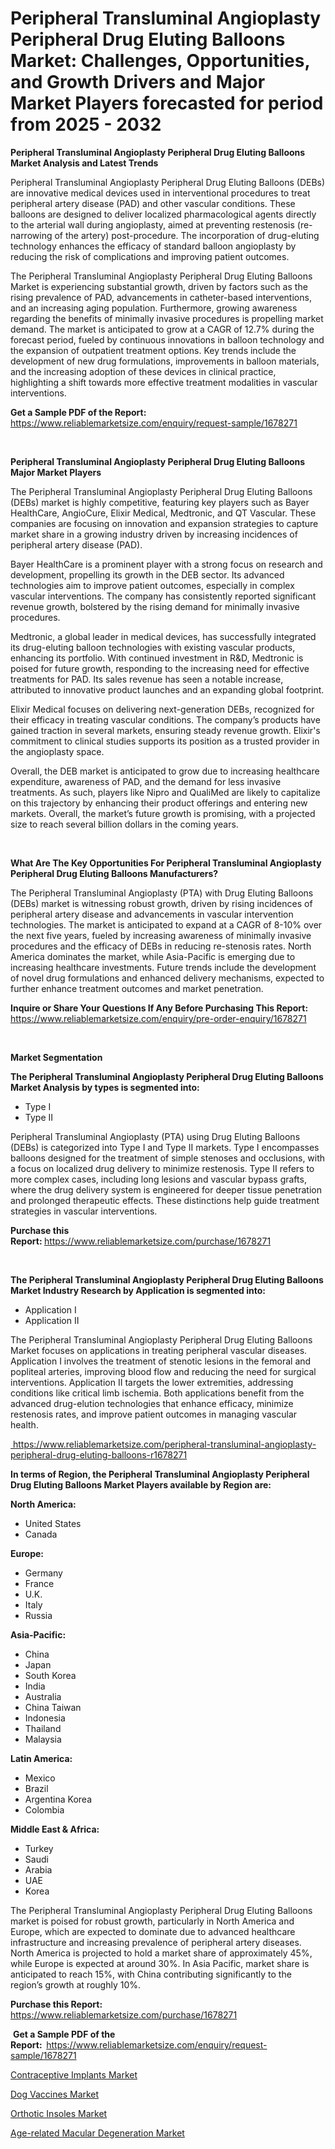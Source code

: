 <p><h1>Peripheral Transluminal Angioplasty Peripheral Drug Eluting Balloons Market: Challenges, Opportunities, and Growth Drivers and Major Market Players forecasted for period from 2025 - 2032</h1></p><p><strong>Peripheral Transluminal Angioplasty Peripheral Drug Eluting Balloons Market Analysis and Latest Trends</strong></p>
<p><p>Peripheral Transluminal Angioplasty Peripheral Drug Eluting Balloons (DEBs) are innovative medical devices used in interventional procedures to treat peripheral artery disease (PAD) and other vascular conditions. These balloons are designed to deliver localized pharmacological agents directly to the arterial wall during angioplasty, aimed at preventing restenosis (re-narrowing of the artery) post-procedure. The incorporation of drug-eluting technology enhances the efficacy of standard balloon angioplasty by reducing the risk of complications and improving patient outcomes.</p><p>The Peripheral Transluminal Angioplasty Peripheral Drug Eluting Balloons Market is experiencing substantial growth, driven by factors such as the rising prevalence of PAD, advancements in catheter-based interventions, and an increasing aging population. Furthermore, growing awareness regarding the benefits of minimally invasive procedures is propelling market demand. The market is anticipated to grow at a CAGR of 12.7% during the forecast period, fueled by continuous innovations in balloon technology and the expansion of outpatient treatment options. Key trends include the development of new drug formulations, improvements in balloon materials, and the increasing adoption of these devices in clinical practice, highlighting a shift towards more effective treatment modalities in vascular interventions.</p></p>
<p><strong>Get a Sample PDF of the Report:&nbsp;</strong> <a href="https://www.reliablemarketsize.com/enquiry/request-sample/1678271?utm_campaign=973&utm_medium=2&utm_source=Github&utm_content=ia&utm_term=25032025&utm_id=peripheral-transluminal-angioplasty-peripheral-drug-eluting-balloons">https://www.reliablemarketsize.com/enquiry/request-sample/1678271</a></p>
<p>&nbsp;</p>
<p><strong>Peripheral Transluminal Angioplasty Peripheral Drug Eluting Balloons Major Market Players</strong></p>
<p><p>The Peripheral Transluminal Angioplasty Peripheral Drug Eluting Balloons (DEBs) market is highly competitive, featuring key players such as Bayer HealthCare, AngioCure, Elixir Medical, Medtronic, and QT Vascular. These companies are focusing on innovation and expansion strategies to capture market share in a growing industry driven by increasing incidences of peripheral artery disease (PAD).</p><p>Bayer HealthCare is a prominent player with a strong focus on research and development, propelling its growth in the DEB sector. Its advanced technologies aim to improve patient outcomes, especially in complex vascular interventions. The company has consistently reported significant revenue growth, bolstered by the rising demand for minimally invasive procedures.</p><p>Medtronic, a global leader in medical devices, has successfully integrated its drug-eluting balloon technologies with existing vascular products, enhancing its portfolio. With continued investment in R&D, Medtronic is poised for future growth, responding to the increasing need for effective treatments for PAD. Its sales revenue has seen a notable increase, attributed to innovative product launches and an expanding global footprint.</p><p>Elixir Medical focuses on delivering next-generation DEBs, recognized for their efficacy in treating vascular conditions. The company’s products have gained traction in several markets, ensuring steady revenue growth. Elixir's commitment to clinical studies supports its position as a trusted provider in the angioplasty space.</p><p>Overall, the DEB market is anticipated to grow due to increasing healthcare expenditure, awareness of PAD, and the demand for less invasive treatments. As such, players like Nipro and QualiMed are likely to capitalize on this trajectory by enhancing their product offerings and entering new markets. Overall, the market’s future growth is promising, with a projected size to reach several billion dollars in the coming years.</p></p>
<p>&nbsp;</p>
<p><strong>What Are The Key Opportunities For Peripheral Transluminal Angioplasty Peripheral Drug Eluting Balloons Manufacturers?</strong></p>
<p><p>The Peripheral Transluminal Angioplasty (PTA) with Drug Eluting Balloons (DEBs) market is witnessing robust growth, driven by rising incidences of peripheral artery disease and advancements in vascular intervention technologies. The market is anticipated to expand at a CAGR of 8-10% over the next five years, fueled by increasing awareness of minimally invasive procedures and the efficacy of DEBs in reducing re-stenosis rates. North America dominates the market, while Asia-Pacific is emerging due to increasing healthcare investments. Future trends include the development of novel drug formulations and enhanced delivery mechanisms, expected to further enhance treatment outcomes and market penetration.</p></p>
<p><strong>Inquire or Share Your Questions If Any Before Purchasing This Report:</strong> <a href="https://www.reliablemarketsize.com/enquiry/pre-order-enquiry/1678271?utm_campaign=973&utm_medium=2&utm_source=Github&utm_content=ia&utm_term=25032025&utm_id=peripheral-transluminal-angioplasty-peripheral-drug-eluting-balloons">https://www.reliablemarketsize.com/enquiry/pre-order-enquiry/1678271</a></p>
<p>&nbsp;</p>
<p><strong>Market Segmentation</strong></p>
<p><strong>The Peripheral Transluminal Angioplasty Peripheral Drug Eluting Balloons Market Analysis by types is segmented into:</strong></p>
<p><ul><li>Type I</li><li>Type II</li></ul></p>
<p><p>Peripheral Transluminal Angioplasty (PTA) using Drug Eluting Balloons (DEBs) is categorized into Type I and Type II markets. Type I encompasses balloons designed for the treatment of simple stenoses and occlusions, with a focus on localized drug delivery to minimize restenosis. Type II refers to more complex cases, including long lesions and vascular bypass grafts, where the drug delivery system is engineered for deeper tissue penetration and prolonged therapeutic effects. These distinctions help guide treatment strategies in vascular interventions.</p></p>
<p><strong>Purchase this Report:&nbsp;</strong><a href="https://www.reliablemarketsize.com/purchase/1678271?utm_campaign=973&utm_medium=2&utm_source=Github&utm_content=ia&utm_term=25032025&utm_id=peripheral-transluminal-angioplasty-peripheral-drug-eluting-balloons">https://www.reliablemarketsize.com/purchase/1678271</a></p>
<p>&nbsp;</p>
<p><strong>The Peripheral Transluminal Angioplasty Peripheral Drug Eluting Balloons Market Industry Research by Application is segmented into:</strong></p>
<p><ul><li>Application I</li><li>Application II</li></ul></p>
<p><p>The Peripheral Transluminal Angioplasty Peripheral Drug Eluting Balloons Market focuses on applications in treating peripheral vascular diseases. Application I involves the treatment of stenotic lesions in the femoral and popliteal arteries, improving blood flow and reducing the need for surgical interventions. Application II targets the lower extremities, addressing conditions like critical limb ischemia. Both applications benefit from the advanced drug-elution technologies that enhance efficacy, minimize restenosis rates, and improve patient outcomes in managing vascular health.</p></p>
<p><a href="https://www.reliablemarketsize.com/peripheral-transluminal-angioplasty-peripheral-drug-eluting-balloons-r1678271?utm_campaign=973&utm_medium=2&utm_source=Github&utm_content=ia&utm_term=25032025&utm_id=peripheral-transluminal-angioplasty-peripheral-drug-eluting-balloons">&nbsp;https://www.reliablemarketsize.com/peripheral-transluminal-angioplasty-peripheral-drug-eluting-balloons-r1678271</a></p>
<p><strong>In terms of Region, the Peripheral Transluminal Angioplasty Peripheral Drug Eluting Balloons Market Players available by Region are:</strong></p>
<p>
    <p> <strong> North America: </strong>
        <ul>
            <li>United States</li>
            <li>Canada</li>
        </ul>
        </p> 
    <p> <strong> Europe: </strong>
        <ul>
            <li>Germany</li>
            <li>France</li>
            <li>U.K.</li>
            <li>Italy</li>
            <li>Russia</li>
        </ul>
        </p> 
    <p> <strong> Asia-Pacific: </strong>
        <ul>
            <li>China</li>
            <li>Japan</li>
            <li>South Korea</li>
            <li>India</li>
            <li>Australia</li>
            <li>China Taiwan</li>
            <li>Indonesia</li>
            <li>Thailand</li>
            <li>Malaysia</li>
        </ul>
        </p> 
    <p> <strong> Latin America: </strong>
        <ul>
            <li>Mexico</li>
            <li>Brazil</li>
            <li>Argentina Korea</li>
            <li>Colombia</li>
        </ul>
        </p> 
    <p> <strong> Middle East & Africa: </strong>
        <ul>
            <li>Turkey</li>
            <li>Saudi</li>
            <li>Arabia</li>
            <li>UAE</li>
            <li>Korea</li>
        </ul>
    </p>
    </p>
<p><p>The Peripheral Transluminal Angioplasty Peripheral Drug Eluting Balloons market is poised for robust growth, particularly in North America and Europe, which are expected to dominate due to advanced healthcare infrastructure and increasing prevalence of peripheral artery diseases. North America is projected to hold a market share of approximately 45%, while Europe is expected at around 30%. In Asia Pacific, market share is anticipated to reach 15%, with China contributing significantly to the region’s growth at roughly 10%.</p></p>
<p><strong>Purchase this Report: </strong><a href="https://www.reliablemarketsize.com/purchase/1678271?utm_campaign=973&utm_medium=2&utm_source=Github&utm_content=ia&utm_term=25032025&utm_id=peripheral-transluminal-angioplasty-peripheral-drug-eluting-balloons">https://www.reliablemarketsize.com/purchase/1678271</a></p>
<p>&nbsp;<strong>Get a Sample PDF of the Report:&nbsp;&nbsp;</strong><a href="https://www.reliablemarketsize.com/enquiry/request-sample/1678271?utm_campaign=973&utm_medium=2&utm_source=Github&utm_content=ia&utm_term=25032025&utm_id=peripheral-transluminal-angioplasty-peripheral-drug-eluting-balloons">https://www.reliablemarketsize.com/enquiry/request-sample/1678271</a></p>
<p><strong></strong></p>
<p><p><a href="https://github.com/ifsahvadenah/Market-Research-Report-List-1/blob/main/contraceptive-implants-market.md?utm_campaign=973&utm_medium=2&utm_source=Github&utm_content=ia&utm_term=25032025&utm_id=peripheral-transluminal-angioplasty-peripheral-drug-eluting-balloons">Contraceptive Implants Market</a></p><p><a href="https://github.com/vasosblenksk/Market-Research-Report-List-1/blob/main/dog-vaccines-market.md?utm_campaign=973&utm_medium=2&utm_source=Github&utm_content=ia&utm_term=25032025&utm_id=peripheral-transluminal-angioplasty-peripheral-drug-eluting-balloons">Dog Vaccines Market</a></p><p><a href="https://github.com/merzafairy04/Market-Research-Report-List-1/blob/main/orthotic-insoles-market.md?utm_campaign=973&utm_medium=2&utm_source=Github&utm_content=ia&utm_term=25032025&utm_id=peripheral-transluminal-angioplasty-peripheral-drug-eluting-balloons">Orthotic Insoles Market</a></p><p><a href="https://github.com/castoriffic/Market-Research-Report-List-6/blob/main/age-related-macular-degeneration-market.md?utm_campaign=973&utm_medium=2&utm_source=Github&utm_content=ia&utm_term=25032025&utm_id=peripheral-transluminal-angioplasty-peripheral-drug-eluting-balloons">Age-related Macular Degeneration Market</a></p></p>
